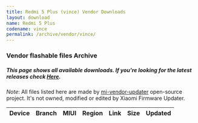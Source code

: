 ```yaml
---
title: Redmi 5 Plus (vince) Vendor Downloads
layout: download
name: Redmi 5 Plus
codename: vince
permalink: /archive/vendor/vince/
---
```


### Vendor flashable files Archive
##### This page shows all available downloads. If you're looking for the latest releases check [Here](/vendor/vince/).

*Note*: All files listed here are made by [mi-vendor-updater](https://github.com/TryHardDood/mi-vendor-updater) open-source project. It's not owned, modified or edited by Xiaomi Firmware Updater.

<div class="table-responsive-md" id="table-wrapper">
    <table id="vendor" class="display dt-responsive compact table table-striped table-hover table-sm">
        <thead class="thead-dark">
            <tr>
                <th>Device</th>
                <th>Branch</th>
                <th>MIUI</th>
                <th>Region</th>
                <th>Link</th>
                <th>Size</th>
                <th>Updated</th>
            </tr>
        </thead>
        <script>loadVendorDownloads('vince', 'full')</script>
    </table>
</div>
